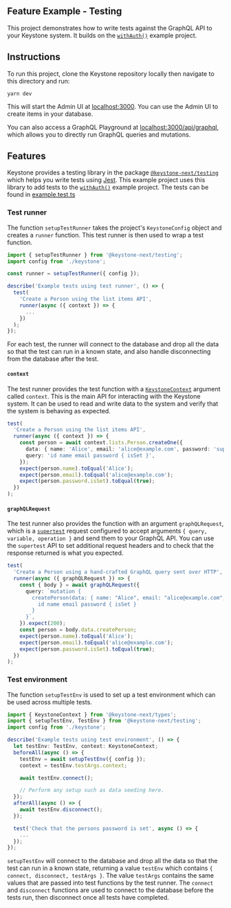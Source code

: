 ## Feature Example - Testing

This project demonstrates how to write tests against the GraphQL API to your Keystone system.
It builds on the [`withAuth()`](../with-auth) example project.

## Instructions

To run this project, clone the Keystone repository locally then navigate to this directory and run:

```shell
yarn dev
```

This will start the Admin UI at [localhost:3000](http://localhost:3000).
You can use the Admin UI to create items in your database.

You can also access a GraphQL Playground at [localhost:3000/api/graphql](http://localhost:3000/api/graphql), which allows you to directly run GraphQL queries and mutations.

## Features

Keystone provides a testing library in the package [`@keystone-next/testing`](https://next.keystonejs.com/guides/testing) which helps you write tests using [Jest](https://jestjs.io/).
This example project uses this library to add tests to the [`withAuth()`](../with-auth) example project. The tests can be found in [example.test.ts](./example.test.ts)

### Test runner

The function `setupTestRunner` takes the project's `KeystoneConfig` object and creates a `runner` function. This test runner is then used to wrap a test function.

```typescript
import { setupTestRunner } from '@keystone-next/testing';
import config from './keystone';

const runner = setupTestRunner({ config });

describe('Example tests using test runner', () => {
  test(
    'Create a Person using the list items API',
    runner(async ({ context }) => {
      ...
    })
  );
});
```

For each test, the runner will connect to the database and drop all the data so that the test can run in a known state, and also handle disconnecting from the database after the test.

#### `context`

The test runner provides the test function with a [`KeystoneContext`](https://next.keystonejs.com/apis/context) argument called `context`. This is the main API for interacting with the Keystone system. It can be used to read and write data to the system and verify that the system is behaving as expected.

```typescript
test(
  'Create a Person using the list items API',
  runner(async ({ context }) => {
    const person = await context.lists.Person.createOne({
      data: { name: 'Alice', email: 'alice@example.com', password: 'super-secret' },
      query: 'id name email password { isSet }',
    });
    expect(person.name).toEqual('Alice');
    expect(person.email).toEqual('alice@example.com');
    expect(person.password.isSet).toEqual(true);
  })
);
```

#### `graphQLRequest`

The test runner also provides the function with an argument `graphQLRequest`, which is a [`supertest`](https://github.com/visionmedia/supertest) request configured to accept arguments `{ query, variable, operation }` and send them to your GraphQL API. You can use the `supertest` API to set additional request headers and to check that the response returned is what you expected.

```typescript
test(
  'Create a Person using a hand-crafted GraphQL query sent over HTTP',
  runner(async ({ graphQLRequest }) => {
    const { body } = await graphQLRequest({
      query: `mutation {
        createPerson(data: { name: "Alice", email: "alice@example.com", password: "super-secret" }) {
          id name email password { isSet }
        }
      }`,
    }).expect(200);
    const person = body.data.createPerson;
    expect(person.name).toEqual('Alice');
    expect(person.email).toEqual('alice@example.com');
    expect(person.password.isSet).toEqual(true);
  })
);
```

### Test environment

The function `setupTestEnv` is used to set up a test environment which can be used across multiple tests.

```typescript
import { KeystoneContext } from '@keystone-next/types';
import { setupTestEnv, TestEnv } from '@keystone-next/testing';
import config from './keystone';

describe('Example tests using test environment', () => {
  let testEnv: TestEnv, context: KeystoneContext;
  beforeAll(async () => {
    testEnv = await setupTestEnv({ config });
    context = testEnv.testArgs.context;

    await testEnv.connect();

    // Perform any setup such as data seeding here.
  });
  afterAll(async () => {
    await testEnv.disconnect();
  });

  test('Check that the persons password is set', async () => {
    ...
  });
});
```

`setupTestEnv` will connect to the database and drop all the data so that the test can run in a known state, returning a value `testEnv` which contains `{ connect, disconnect, testArgs }`.
The value `testArgs` contains the same values that are passed into test functions by the test runner.
The `connect` and `disconnect` functions are used to connect to the database before the tests run, then disconnect once all tests have completed.
